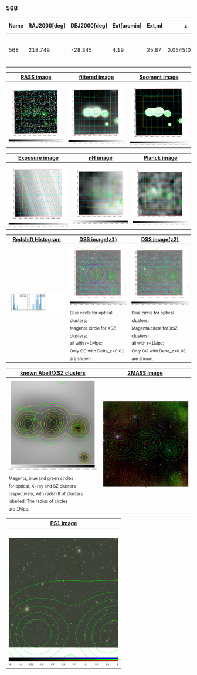 <div STYLE="page-break-after: always;"></div>

### 568

|Name|RAJ2000[deg]|DEJ2000[deg] |Ext[arcmin]| Ext,ml | z | z_src| C|GC(XSZ,Delta_z<0.01)| GC(OPT,Delta_z<0.01)|GC| R_sig[arcmin] | R500[arcmin] | R500[Mpc]| CRsig[c/s] | CR500[c/s] |L500[1E44 erg/s]|F500[1E-12 erg/s/cm^2]| M500[1E14 Msun]|Tx[keV]|Cnt_sig|Beta|Rc[arcmin]|Comment|Alias|
|---|---|---|---|---|---|------|---|--------|---------|----------|---|---|---|---|---|---|---|---|---|---|---|---|---|---|
|568| 218.749| -28.345| 4.19| 25.87| 0.0645(0.005)| z1, z_xsz| B| MCXC| A| A, MCXC, N, PSZ2, Tar, W| 20.256| 10.435| 0.776| 0.235(0.077)| 0.217(0.072)| 0.374(0.079)| 3.725(0.790)| 1.41(0.15)| 2.70(0.18)| 97.1| 0.867(-0.139+0.094)| 7.347(-1.366+1.056)| -| k489|

|[RASS image](../image/568/568_img.pdf)|[filtered image](../image/568/568_fil.pdf)|[Segment image](../image/568/568_seg.pdf)|
|-------------------|--------------------|-------------------|
| <img src="../image/568/568_img.png" width="300">  | <img src="../image/568/568_fil.png" width="300">   | <img src="../image/568/568_seg.png" width="300">  |

|[Exposure image](../image/568/568_mex.pdf)| [nH image](../image/568/568_nh.pdf)| [Planck image](../image/568/568_p.pdf)|
|-------------------|--------------------|-------------------|
|<img src="../image/568/568_mex.png" width="300">   | <img src="../image/568/568_nh.png" width="300">    | <img src="../image/568/568_p.png" width="300"> |

|[Redshift Histogram](../image/568/568_zg.pdf) | [DSS image(z1)](../image/568/568_dss_z1.pdf)      |  [DSS image(z2)](../image/568/568_dss_z2.pdf)    |
|-------------------|--------------------|-------------------|
|<img src="../image/568/568_zg.png" width="300"> |<img src="../image/568/568_dss_z1.png" width="300"> <sub><br>Blue circle for optical clusters; <br>Magenta circle for XSZ clusters; <br>all with r=1Mpc; <br>Only GC with Delta_z<0.01 are shown. </sub>| <img src="../image/568/568_dss_z2.png" width="300"><sub><br>Blue circle for optical clusters; <br>Magenta circle for XSZ clusters; <br>all with r=1Mpc; <br>Only GC with Delta_z<0.01 are shown. </sub> |

|[known Abell/XSZ clusters](../image/568/568_gc.pdf) | [2MASS image](../image/568/568_2mass.pdf)      |
|-------------------|-------------------|
|<img src=../image/568/568_gc.png width="300"> <br><sub>Magenta, blue and green circles <br>for optical, X-ray and SZ clusters <br>respectively, with redshift of clusters <br>labelled. The radius of circles <br>are 1Mpc.</sub>|<img src="../image/568/568_2mass.png" width="300">  |

|[PS1 image](../image/568/568_ps1.pdf)            |
|-------------------|
| <img src="../image/568/568_ps1.pdf" width="300">  |
